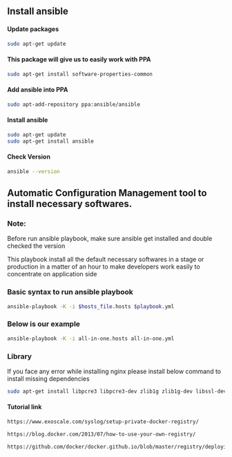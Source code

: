 ## Install ansible

#### Update packages
```sh
sudo apt-get update
```

#### This package will give us to easily work with PPA
```sh
sudo apt-get install software-properties-common
```

#### Add ansible into PPA
```sh
sudo apt-add-repository ppa:ansible/ansible
```

#### Install ansible 
```sh
sudo apt-get update
sudo apt-get install ansible
```

#### Check Version
```sh
ansible --version
```


## Automatic Configuration Management tool to install necessary softwares.

### Note:
<p> Before run ansible playbook, make sure ansible get installed and double checked the version</p>

<p> This playbook install all the default necessary softwares in a stage or production in a matter of an hour to make developers 
work easily to concentrate on application side</p>

### Basic syntax to run ansible playbook

```sh
ansible-playbook -K -i $hosts_file.hosts $playbook.yml
```

### Below is our example
```sh
ansible-playbook -K -i all-in-one.hosts all-in-one.yml
```

### Library
<p> If you face any error while installing nginx please install below command to install missing dependencies </p>

```sh
sudo apt-get install libpcre3 libpcre3-dev zlib1g zlib1g-dev libssl-dev
```

#### Tutorial link
```sh
https://www.exoscale.com/syslog/setup-private-docker-registry/

https://blog.docker.com/2013/07/how-to-use-your-own-registry/

https://github.com/docker/docker.github.io/blob/master/registry/deploying.md
```
